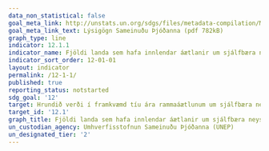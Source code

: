 ```yaml
---
data_non_statistical: false
goal_meta_link: http://unstats.un.org/sdgs/files/metadata-compilation/Metadata-Goal-12.pdf
goal_meta_link_text: Lýsigögn Sameinuðu Þjóðanna (pdf 782kB)
graph_type: line
indicator: 12.1.1
indicator_name: Fjöldi landa sem hafa innlendar áætlanir um sjálfbæra neyslu og framleiðslu eða hafa slíkar áætlanir sem forgangsverkefni eða markmið í innlendri stefnumótun.
indicator_sort_order: 12-01-01
layout: indicator
permalink: /12-1-1/
published: true
reporting_status: notstarted
sdg_goal: '12'
target: Hrundið verði í framkvæmd tíu ára rammaáætlunum um sjálfbæra neyslu og framleiðslu þar sem öll lönd, með hátekjuríkin í fararbroddi, grípa til aðgerða. Tekið verði tillit til þróunar og getu þróunarlandanna.
target_id: '12.1'
graph_title: Fjöldi landa sem hafa innlendar áætlanir um sjálfbæra neyslu og framleiðslu eða hafa slíkar áætlanir sem forgangsverkefni eða markmið í innlendri stefnumótun.
un_custodian_agency: Umhverfisstofnun Sameinuðu Þjóðanna (UNEP)
un_designated_tier: '2'
---
```

